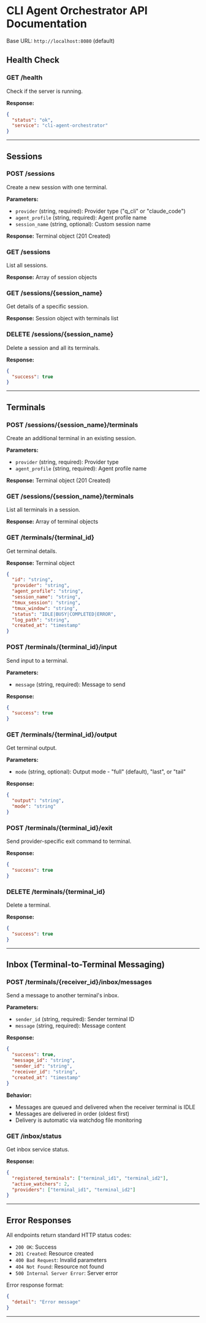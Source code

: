 # CLI Agent Orchestrator API Documentation

Base URL: `http://localhost:8080` (default)

## Health Check

### GET /health
Check if the server is running.

**Response:**
```json
{
  "status": "ok",
  "service": "cli-agent-orchestrator"
}
```

---

## Sessions

### POST /sessions
Create a new session with one terminal.

**Parameters:**
- `provider` (string, required): Provider type ("q_cli" or "claude_code")
- `agent_profile` (string, required): Agent profile name
- `session_name` (string, optional): Custom session name

**Response:** Terminal object (201 Created)

### GET /sessions
List all sessions.

**Response:** Array of session objects

### GET /sessions/{session_name}
Get details of a specific session.

**Response:** Session object with terminals list

### DELETE /sessions/{session_name}
Delete a session and all its terminals.

**Response:**
```json
{
  "success": true
}
```

---

## Terminals

### POST /sessions/{session_name}/terminals
Create an additional terminal in an existing session.

**Parameters:**
- `provider` (string, required): Provider type
- `agent_profile` (string, required): Agent profile name

**Response:** Terminal object (201 Created)

### GET /sessions/{session_name}/terminals
List all terminals in a session.

**Response:** Array of terminal objects

### GET /terminals/{terminal_id}
Get terminal details.

**Response:** Terminal object
```json
{
  "id": "string",
  "provider": "string",
  "agent_profile": "string",
  "session_name": "string",
  "tmux_session": "string",
  "tmux_window": "string",
  "status": "IDLE|BUSY|COMPLETED|ERROR",
  "log_path": "string",
  "created_at": "timestamp"
}
```

### POST /terminals/{terminal_id}/input
Send input to a terminal.

**Parameters:**
- `message` (string, required): Message to send

**Response:**
```json
{
  "success": true
}
```

### GET /terminals/{terminal_id}/output
Get terminal output.

**Parameters:**
- `mode` (string, optional): Output mode - "full" (default), "last", or "tail"

**Response:**
```json
{
  "output": "string",
  "mode": "string"
}
```

### POST /terminals/{terminal_id}/exit
Send provider-specific exit command to terminal.

**Response:**
```json
{
  "success": true
}
```

### DELETE /terminals/{terminal_id}
Delete a terminal.

**Response:**
```json
{
  "success": true
}
```

---

## Inbox (Terminal-to-Terminal Messaging)

### POST /terminals/{receiver_id}/inbox/messages
Send a message to another terminal's inbox.

**Parameters:**
- `sender_id` (string, required): Sender terminal ID
- `message` (string, required): Message content

**Response:**
```json
{
  "success": true,
  "message_id": "string",
  "sender_id": "string",
  "receiver_id": "string",
  "created_at": "timestamp"
}
```

**Behavior:**
- Messages are queued and delivered when the receiver terminal is IDLE
- Messages are delivered in order (oldest first)
- Delivery is automatic via watchdog file monitoring

### GET /inbox/status
Get inbox service status.

**Response:**
```json
{
  "registered_terminals": ["terminal_id1", "terminal_id2"],
  "active_watchers": 2,
  "providers": ["terminal_id1", "terminal_id2"]
}
```

---

## Error Responses

All endpoints return standard HTTP status codes:

- `200 OK`: Success
- `201 Created`: Resource created
- `400 Bad Request`: Invalid parameters
- `404 Not Found`: Resource not found
- `500 Internal Server Error`: Server error

Error response format:
```json
{
  "detail": "Error message"
}
```

---

